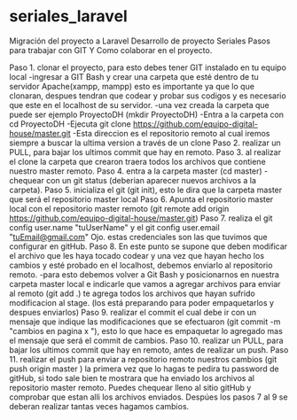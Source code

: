 # seriales_laravel
Migración del proyecto a Laravel
Desarrollo de proyecto Seriales Pasos para trabajar con GIT Y Como colaborar en el proyecto.

Paso 1. clonar el proyecto, para esto debes tener GIT instalado en tu equipo local -ingresar a GIT Bash y crear una carpeta que esté dentro de tu servidor Apache(xampp, mampp) esto es importante ya que lo que clonaran, despues tendran que codear y probar sus codigos y es necesario que este en el localhost de su servidor. -una vez creada la carpeta que puede ser ejemplo ProyectoDH (mkdir ProyectoDH) -Entra a la carpeta con cd ProyectoDH -Ejecuta git clone https://github.com/equipo-digital-house/master.git -Esta direccion es el repositorio remoto al cual iremos siempre a buscar la ultima version a través de un clone
Paso 2. realizar un PULL, para bajar los ultimos commit que hay en remoto.
Paso 3. al realizar el clone la carpeta que crearon traera todos los archivos que contiene nuestro master remoto.
Paso 4. entra a la carpeta master (cd master) -chequear con un git status (deberian aparecer nuevos archivos a la carpeta).
Paso 5. inicializa el git (git init), esto le dira que la carpeta master que será el repositorio master local
Paso 6. Apunta el repositorio master local con el repositorio master remoto (git remote add origin https://github.com/equipo-digital-house/master.git)
Paso 7. realiza el git config user.name "tuUserName" y el git config user.email "tuEmail@gmail.com" Ojo. estas credenciales son las que tuvimos que configurar en gitHub.
Paso 8. En este punto se supone que deben modificar el archivo que les haya tocado codear y una vez que hayan hecho los cambios y esté probado en el localhost, debemos enviarlo al repositorio remoto. -para esto debemos volver a Git Bash y posicionarnos en nuestra carpeta master local e indicarle que vamos a agregar archivos para enviar al remoto (git add .) te agrega todos los archivos que hayan sufrido modificacion al stage. (los está preparando para poder empaquetarlos y despues enviarlos)
Paso 9. realizar el commit el cual debe ir con un mensaje que indique las modificaciones que se efectuaron (git commit -m "cambios en pagina x "), esto lo que hace es empaquetar lo agregado mas el mensaje que será el commit de cambios.
Paso 10. realizar un PULL, para bajar los ultimos commit que hay en remoto, antes de realizar un push.
Paso 11. realizar el push para enviar a repositorio remoto nuestros cambios (git push origin master ) la primera vez que lo hagas te pedira tu password de gitHub, si todo sale bien te mostrara que ha enviado los archivos al repositorio master remoto. Puedes chequear lleno al sitio gitHub y comprobar que estan alli los archivos enviados. Despúes los pasos 7 al 9 se deberan realizar tantas veces hagamos cambios.
